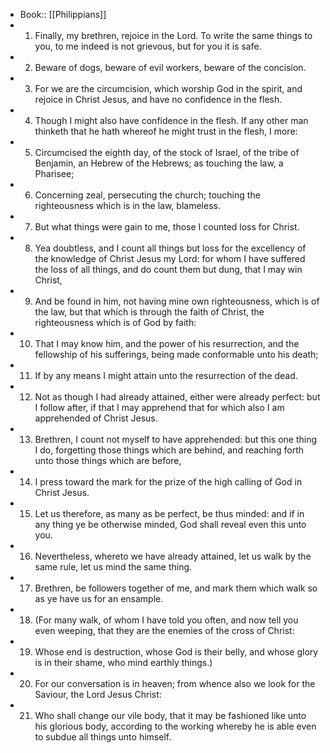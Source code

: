 - Book:: [[Philippians]]
- 1. Finally, my brethren, rejoice in the Lord. To write the same things to you, to me indeed is not grievous, but for you it is safe.
- 2. Beware of dogs, beware of evil workers, beware of the concision.
- 3. For we are the circumcision, which worship God in the spirit, and rejoice in Christ Jesus, and have no confidence in the flesh.
- 4. Though I might also have confidence in the flesh. If any other man thinketh that he hath whereof he might trust in the flesh, I more:
- 5. Circumcised the eighth day, of the stock of Israel, of the tribe of Benjamin, an Hebrew of the Hebrews; as touching the law, a Pharisee;
- 6. Concerning zeal, persecuting the church; touching the righteousness which is in the law, blameless.
- 7. But what things were gain to me, those I counted loss for Christ.
- 8. Yea doubtless, and I count all things but loss for the excellency of the knowledge of Christ Jesus my Lord: for whom I have suffered the loss of all things, and do count them but dung, that I may win Christ,
- 9. And be found in him, not having mine own righteousness, which is of the law, but that which is through the faith of Christ, the righteousness which is of God by faith:
- 10. That I may know him, and the power of his resurrection, and the fellowship of his sufferings, being made conformable unto his death;
- 11. If by any means I might attain unto the resurrection of the dead.
- 12. Not as though I had already attained, either were already perfect: but I follow after, if that I may apprehend that for which also I am apprehended of Christ Jesus.
- 13. Brethren, I count not myself to have apprehended: but this one thing I do, forgetting those things which are behind, and reaching forth unto those things which are before,
- 14. I press toward the mark for the prize of the high calling of God in Christ Jesus.
- 15. Let us therefore, as many as be perfect, be thus minded: and if in any thing ye be otherwise minded, God shall reveal even this unto you.
- 16. Nevertheless, whereto we have already attained, let us walk by the same rule, let us mind the same thing.
- 17. Brethren, be followers together of me, and mark them which walk so as ye have us for an ensample.
- 18. (For many walk, of whom I have told you often, and now tell you even weeping, that they are the enemies of the cross of Christ:
- 19. Whose end is destruction, whose God is their belly, and whose glory is in their shame, who mind earthly things.)
- 20. For our conversation is in heaven; from whence also we look for the Saviour, the Lord Jesus Christ:
- 21. Who shall change our vile body, that it may be fashioned like unto his glorious body, according to the working whereby he is able even to subdue all things unto himself.
